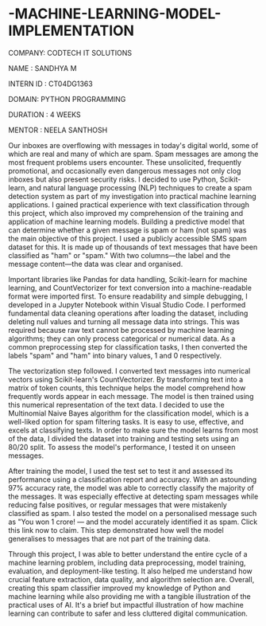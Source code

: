 # -MACHINE-LEARNING-MODEL-IMPLEMENTATION

COMPANY: CODTECH IT SOLUTIONS

NAME : SANDHYA M

INTERN ID : CT04DG1363

DOMAIN: PYTHON PROGRAMMING

DURATION : 4 WEEKS

MENTOR : NEELA SANTHOSH

  Our inboxes are overflowing with messages in today's digital world, some of which are real and many of which are spam. Spam messages are among the most frequent problems users encounter. These unsolicited, frequently promotional, and occasionally even dangerous messages not only clog inboxes but also present security risks. I decided to use Python, Scikit-learn, and natural language processing (NLP) techniques to create a spam detection system as part of my investigation into practical machine learning applications. I gained practical experience with text classification through this project, which also improved my comprehension of the training and application of machine learning models.
  Building a predictive model that can determine whether a given message is spam or ham (not spam) was the main objective of this project. I used a publicly accessible SMS spam dataset for this. It is made up of thousands of text messages that have been classified as "ham" or "spam." With two columns—the label and the message content—the data was clear and organised.

  Important libraries like Pandas for data handling, Scikit-learn for machine learning, and CountVectorizer for text conversion into a machine-readable format were imported first. To ensure readability and simple debugging, I developed in a Jupyter Notebook within Visual Studio Code.
  I performed fundamental data cleaning operations after loading the dataset, including deleting null values and turning all message data into strings. This was required because raw text cannot be processed by machine learning algorithms; they can only process categorical or numerical data. As a common preprocessing step for classification tasks, I then converted the labels "spam" and "ham" into binary values, 1 and 0 respectively.

  The vectorization step followed. I converted text messages into numerical vectors using Scikit-learn's CountVectorizer. By transforming text into a matrix of token counts, this technique helps the model comprehend how frequently words appear in each message. The model is then trained using this numerical representation of the text data.
  I decided to use the Multinomial Naive Bayes algorithm for the classification model, which is a well-liked option for spam filtering tasks. It is easy to use, effective, and excels at classifying texts. In order to make sure the model learns from most of the data, I divided the dataset into training and testing sets using an 80/20 split. To assess the model's performance, I tested it on unseen messages.

  After training the model, I used the test set to test it and assessed its performance using a classification report and accuracy. With an astounding 97% accuracy rate, the model was able to correctly classify the majority of the messages. It was especially effective at detecting spam messages while reducing false positives, or regular messages that were mistakenly classified as spam.
  I also tested the model on a personalised message such as "You won 1 crore! — and the model accurately identified it as spam. Click this link now to claim. This step demonstrated how well the model generalises to messages that are not part of the training data.

  Through this project, I was able to better understand the entire cycle of a machine learning problem, including data preprocessing, model training, evaluation, and deployment-like testing. It also helped me understand how crucial feature extraction, data quality, and algorithm selection are.
  Overall, creating this spam classifier improved my knowledge of Python and machine learning while also providing me with a tangible illustration of the practical uses of AI. It's a brief but impactful illustration of how machine learning can contribute to safer and less cluttered digital communication.

